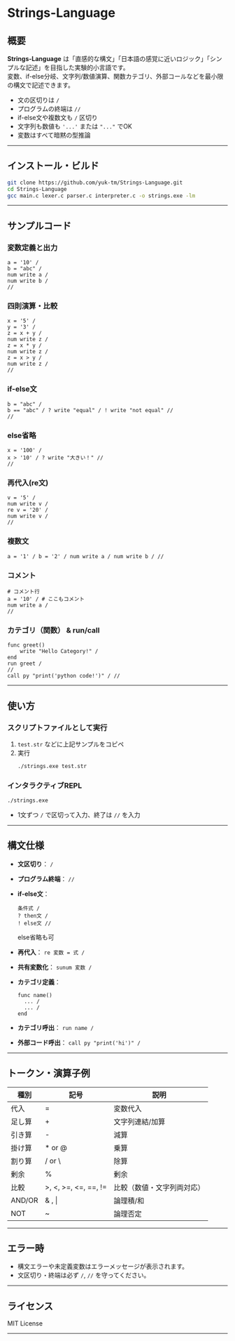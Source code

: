 # Strings-Language

## 概要

**Strings-Language** は「直感的な構文」「日本語の感覚に近いロジック」「シンプルな記述」を目指した実験的小言語です。  
変数、if-else分岐、文字列/数値演算、関数カテゴリ、外部コールなどを最小限の構文で記述できます。

- 文の区切りは `/`
- プログラムの終端は `//`
- if-else文や複数文も `/` 区切り
- 文字列も数値も `'...'` または `"..."` でOK
- 変数はすべて暗黙の型推論

---

## インストール・ビルド

```sh
git clone https://github.com/yuk-tm/Strings-Language.git
cd Strings-Language
gcc main.c lexer.c parser.c interpreter.c -o strings.exe -lm
```

---

## サンプルコード

### 変数定義と出力

```
a = '10' /
b = "abc" /
num write a /
num write b /
//
```

### 四則演算・比較

```
x = '5' /
y = '3' /
z = x + y /
num write z /
z = x * y /
num write z /
z = x > y /
num write z /
//
```

### if-else文

```
b = "abc" /
b == "abc" / ? write "equal" / ! write "not equal" //
//
```

### else省略

```
x = '100' /
x > '10' / ? write "大きい！" //
//
```

### 再代入(re文)

```
v = '5' /
num write v /
re v = '20' /
num write v /
//
```

### 複数文

```
a = '1' / b = '2' / num write a / num write b / //
```

### コメント

```
# コメント行
a = '10' / # ここもコメント
num write a /
//
```

### カテゴリ（関数） & run/call

```
func greet()
    write "Hello Category!" /
end
run greet /
//
call py "print('python code!')" / //
```

---

## 使い方

### スクリプトファイルとして実行

1. `test.str` などに上記サンプルをコピペ
2. 実行
    ```sh
    ./strings.exe test.str
    ```

### インタラクティブREPL

```sh
./strings.exe
```
- 1文ずつ `/` で区切って入力、終了は `//` を入力

---

## 構文仕様

- **文区切り**： `/`
- **プログラム終端**： `//`
- **if-else文**：  
  ```
  条件式 /
  ? then文 /
  ! else文 //
  ```
  else省略も可

- **再代入**： `re 変数 = 式 /`
- **共有変数化**： `sunum 変数 /`
- **カテゴリ定義**：  
  ```
  func name()
    ... /
    ... /
  end
  ```
- **カテゴリ呼出**： `run name /`
- **外部コード呼出**： `call py "print('hi')" /`

---

## トークン・演算子例

| 種別        | 記号        | 説明            |
|------------|------------|-----------------|
| 代入        | =          | 変数代入        |
| 足し算      | +          | 文字列連結/加算 |
| 引き算      | -          | 減算            |
| 掛け算      | * or @     | 乗算            |
| 割り算      | / or \\    | 除算            |
| 剰余        | %          | 剰余            |
| 比較        | >, <, >=, <=, ==, != | 比較（数値・文字列両対応） |
| AND/OR      | & , \|     | 論理積/和       |
| NOT         | ~          | 論理否定        |

---

## エラー時

- 構文エラーや未定義変数はエラーメッセージが表示されます。
- 文区切り・終端は必ず `/`, `//` を守ってください。

---

## ライセンス

MIT License

---